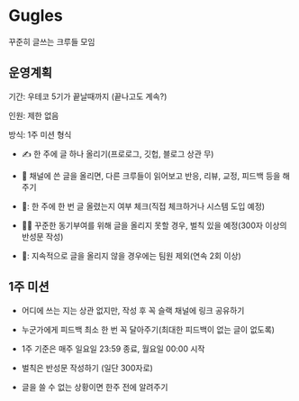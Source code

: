 # Gugles
꾸준히 글쓰는 크루들 모임

## 운영계획

기간: 우테코 5기가 끝날때까지 (끝나고도 계속?)

인원: 제한 없음

방식: 1주 미션 형식

- :writing_hand: 한 주에 글 하나 올리기(프로로그, 깃헙, 블로그 상관 무)

- :clap: 채널에 쓴 글을 올리면, 다른 크루들이 읽어보고 반응, 리뷰, 교정, 피드백 등을 해주기

- 🧐: 한 주에 한 번 글 올렸는지 여부 체크(직접 체크하거나 시스템 도입 예정)

- :judge: 꾸준한 동기부여를 위해 글을 올리지 못할 경우, 벌칙 있을 예정(300자 이상의 반성문 작성)
  
- 🫥: 지속적으로 글을 올리지 않을 경우에는 팀원 제외(연속 2회 이상)
  
  
## 1주 미션

- 어디에 쓰는 지는 상관 없지만, 작성 후 꼭 슬랙 채널에 링크 공유하기

- 누군가에게 피드백 최소 한 번 꼭 달아주기(최대한 피드백이 없는 글이 없도록)

- 1주 기준은 매주 일요일 23:59 종료, 월요일 00:00 시작

- 벌칙은 반성문 작성하기 (일단 300자로)

- 글을 쓸 수 없는 상황이면 한주 전에 알려주기
